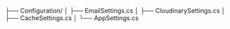 ﻿├── Configuration/
│   ├── EmailSettings.cs
│   ├── CloudinarySettings.cs
│   ├── CacheSettings.cs
│   └── AppSettings.cs
